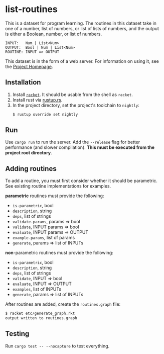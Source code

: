 # list-routines

This is a dataset for program learning. The routines in this dataset take in
one of a number, list of numbers, or list of lists of numbers, and the
output is either a Boolean, number, or list of numbers.

```
INPUT:   Num | List<Num>
OUTPUT:  Bool | Num | List<Num>
ROUTINE: INPUT => OUTPUT
```

This dataset is in the form of a web server. For information on using it,
see the [Project Homepage](https://lucasem.github.io/list-routines/).

## Installation

1. Install [`racket`](http://racket-lang.org). It should be usable from the
   shell as `racket`.
2. Install rust via [rustup.rs](https://rustup.rs).
3. In the project directory, set the project's toolchain to `nightly`:
   ```sh
   $ rustup override set nightly
   ```

## Run

Use `cargo run` to run the server. Add the `--release` flag for better
performance (and slower compilation). **This must be executed from the
project root directory**.

## Adding routines

To add a routine, you must first consider whether it should be
parametric. See existing routine implementations for examples.

**parametric** routines must provide the following:
- `is-parametric`, bool
- `description`, string
- `deps`, list of strings
- `validate-params`, params => bool
- `validate`, INPUT params => bool
- `evaluate`, INPUT params => OUTPUT
- `example-params`, list of params
- `generate`, params => list of INPUTs

**non**-parametric routines must provide the following:
- `is-parametric`, bool
- `description`, string
- `deps`, list of strings
- `validate`, INPUT => bool
- `evaluate`, INPUT => OUTPUT
- `examples`, list of INPUTs
- `generate`, params => list of INPUTs

After routines are added, create the `routines.graph` file:

```sh
$ racket etc/generate_graph.rkt
output written to routines.graph
```

## Testing

Run `cargo test -- --nocapture` to test everything.
